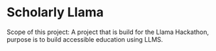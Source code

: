 # Scholarly Llama

Scope of this project: A project that is build for the Llama Hackathon, purpose is to build accessible education using LLMS.
